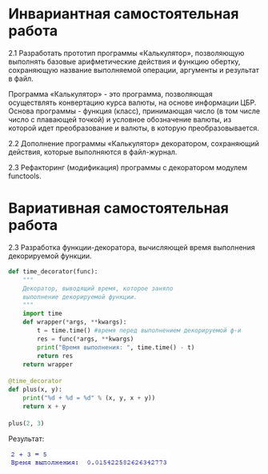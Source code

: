 # Инвариантная самостоятельная работа

2.1 Разработать прототип программы «Калькулятор», позволяющую выполнять базовые арифметические действия и функцию обертку, сохраняющую название выполняемой операции, аргументы и результат в файл.

Программа «Калькулятор» - это программа, позволяющая осуществлять конвертацию курса валюты, на основе информации ЦБР. Основа программы - функция (класс), принимающая число (в том числе число с плавающей точкой) и условное обозначение валюты, из которой идет преобразование и валюты, в которую преобразовывается.

2.2 Дополнение программы «Калькулятор» декоратором, сохраняющий действия, которые выполняются в файл-журнал.

2.3 Рефакторинг (модификация) программы с декоратором модулем functools.

# Вариативная самостоятельная работа

2.3 Разработка функции-декоратора, вычисляющей время выполнения декорируемой функции.

```python
def time_decorator(func):
    """
    Декоратор, выводящий время, которое заняло
    выполнение декорируемой функции.
    """
    import time
    def wrapper(*args, **kwargs):
        t = time.time() #время перед выполнением декорируемой ф-и
        res = func(*args, **kwargs)
        print("Время выполнения: ", time.time() - t)       
        return res
    return wrapper

@time_decorator
def plus(x, y):
    print("%d + %d = %d" % (x, y, x + y))
    return x + y

plus(2, 3)
```

Результат:

![результат](https://github.com/python-advance/sem5-deco-1-arinasaf11/blob/master/VSR/time_deco.jpg?raw=true)

